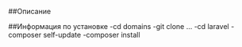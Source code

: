 ##Описание


##Информация по установке
-cd domains
-git clone ...
-cd laravel
-composer self-update
-composer install
